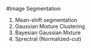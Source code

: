 #Image Segmentation
1. Mean-shift segmentation
2. Gaussian Mixture Clustering
3. Bayesian Gaussian Mxture
4. Sprectral (Normalized-cut)
